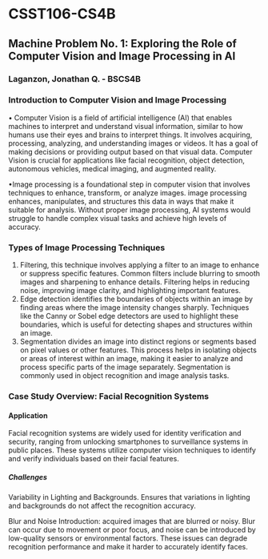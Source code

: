 # CSST106-CS4B
## Machine Problem No. 1: Exploring the Role of Computer Vision and Image Processing in AI

### Laganzon, Jonathan Q. - BSCS4B

### Introduction to Computer Vision and Image Processing

• Computer Vision is a field of artificial intelligence (AI) that enables machines to interpret and understand visual information, similar to how humans use their eyes and brains to interpret things. It involves acquiring, processing, analyzing, and understanding images or videos. It has a goal of making decisions or providing output based on that visual data. Computer Vision is crucial for applications like facial recognition, object detection, autonomous vehicles, medical imaging, and augmented reality.

•Image processing is a foundational step in computer vision that involves techniques to enhance, transform, or analyze images. image processing enhances, manipulates, and structures this data in ways that make it suitable for analysis. Without proper image processing, AI systems would struggle to handle complex visual tasks and achieve high levels of accuracy.


### Types of Image Processing Techniques

1. Filtering, this technique involves applying a filter to an image to enhance or suppress specific features. Common filters include blurring to smooth images and sharpening to enhance details. Filtering helps in reducing noise, improving image clarity, and highlighting important features.
2. Edge detection identifies the boundaries of objects within an image by finding areas where the image intensity changes sharply. Techniques like the Canny or Sobel edge detectors are used to highlight these boundaries, which is useful for detecting shapes and structures within an image.
3. Segmentation divides an image into distinct regions or segments based on pixel values or other features. This process helps in isolating objects or areas of interest within an image, making it easier to analyze and process specific parts of the image separately. Segmentation is commonly used in object recognition and image analysis tasks.


### Case Study Overview: Facial Recognition Systems
#### Application

  Facial recognition systems are widely used for identity verification and security, ranging from unlocking smartphones to surveillance systems in public places. These systems utilize computer vision techniques to identify and verify individuals based on their facial features.


##### Challenges 
 Variability in Lighting and Backgrounds. Ensures that variations in lighting and backgrounds do not affect the recognition accuracy.

 Blur and Noise Introduction: acquired images that are blurred or noisy. Blur can occur due to movement or poor focus, and noise can be introduced by low-quality sensors or environmental factors. These issues can degrade recognition performance and make it harder to accurately identify faces.

